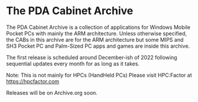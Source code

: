 # The PDA Cabinet Archive
The PDA Cabinet Archive is a collection of applications for Windows Mobile Pocket PCs with mainly the ARM architecture. Unless otherwise specified, the CABs in this archive are for the ARM architecture but some MIPS and SH3 Pocket PC and Palm-Sized PC apps and games are inside this archive.

The first release is scheduled around December-ish of 2022 following sequential updates every month for as long as it takes.

Note: This is not mainly for HPCs (HandHeld PCs) Please visit HPC:Factor at https://hpcfactor.com

Releases will be on Archive.org soon.
